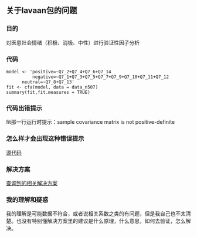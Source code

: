 ## 关于lavaan包的问题

### 目的

对医患社会情绪（积极、消极、中性）进行验证性因子分析

### 代码

    model <- 'positive=~Q7_2+Q7_4+Q7_6+Q7_14
              negative=~Q7_1+Q7_3+Q7_5+Q7_7+Q7_9+Q7_10+Q7_11+Q7_12
          neutral=~Q7_8+Q7_13'
    fit <- cfa(model, data = data_n507) 
    summary(fit,fit.measures = TRUE)


### 代码出错提示
fit那一行运行时提示：sample covariance matrix is not positive-definite

### 怎么样才会出现这种错误提示

[源代码](https://github.com/yrosseel/lavaan/blob/master/R/lav_samplestats_icov.R)

### 解决方案

[查询到的相关解决方案](https://stats.stackexchange.com/questions/134348/when-a-cfa-model-has-a-covariance-matrix-was-not-positive-definite-problem-is)

### 我的理解和疑惑

我的理解是可能数据不符合，或者说相关系数之类的有问题，但是我自己也不太清楚。也没有特别懂解决方案里的建议是什么原理，什么意思，如何去验证，怎么解决。
